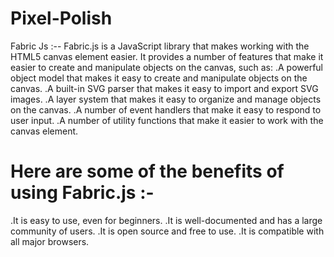 # Pixel-Polish

Fabric Js :-- Fabric.js is a JavaScript library that makes working with the HTML5 canvas element easier. It provides a number of features that make it easier to create and manipulate objects on the canvas, such as:
.A powerful object model that makes it easy to create and manipulate objects on the canvas. 
.A built-in SVG parser that makes it easy to import and export SVG images. 
.A layer system that makes it easy to organize and manage objects on the canvas.
.A number of event handlers that make it easy to respond to user input. .A number of utility functions that make it easier to work with the canvas element.

 # Here are some of the benefits of using Fabric.js :-
.It is easy to use, even for beginners. 
.It is well-documented and has a large community of users. 
.It is open source and free to use. 
.It is compatible with all major browsers.
